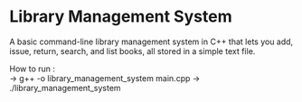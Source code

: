 # Library Management System

A basic command-line library management system in C++ that lets you add, issue, return, search, and list books, all stored in a simple text file.  

How to run :  
-> g++ -o library_management_system main.cpp
-> ./library_management_system

